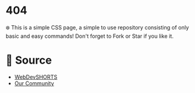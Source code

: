 # 404
:snowflake: This is a simple CSS page, a simple to use repository consisting of only basic and easy commands! Don't forget to Fork or Star if you like it.

# 📝 Source

- <a href="https://github.com/WebDevSHORTS"> WebDevSHORTS </a>
- <a href="https://github.com/AestasFlores"> Our Community </a>
